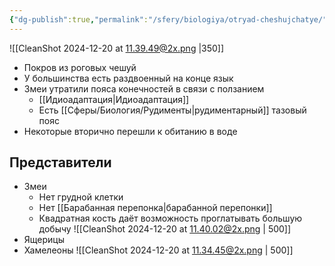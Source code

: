 ```yaml
---
{"dg-publish":true,"permalink":"/sfery/biologiya/otryad-cheshujchatye/","tags":["Зоология"]}
---
```


![[CleanShot 2024-12-20 at 11.39.49@2x.png \|350]]
- Покров из роговых чешуй 
- У большинства есть раздвоенный на конце язык
- Змеи утратили пояса конечностей в связи с ползанием
	- [[Идиоадаптация\|Идиоадаптация]]
	- Есть [[Сферы/Биология/Рудименты\|рудиментарный]] тазовый пояс 
- Некоторые вторично перешли к обитанию в воде
## Представители
- Змеи
	- Нет грудной клетки
	- Нет [[Барабанная перепонка\|барабанной перепонки]]
	- Квадратная кость даёт возможность проглатывать большую добычу 
![[CleanShot 2024-12-20 at 11.40.02@2x.png \| 500]] 
- Ящерицы 
- Хамелеоны
![[CleanShot 2024-12-20 at 11.34.45@2x.png \| 500]]